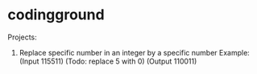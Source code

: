 # codingground
Projects:
1. Replace specific number in an integer by a specific number
Example: (Input 115511)  (Todo: replace 5 with 0) (Output 110011)
